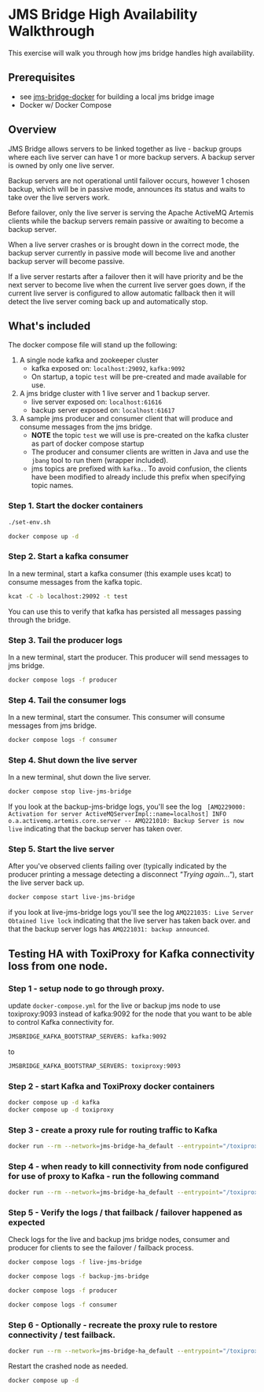 # JMS Bridge High Availability Walkthrough

This exercise will walk you through how jms bridge handles high availability.

## Prerequisites

- see [jms-bridge-docker](../jms-bridge-docker/README.md) for building a local jms bridge image
- Docker w/ Docker Compose

## Overview

JMS Bridge allows servers to be linked together as live - backup groups where each live server can have 1 or more
backup servers. A backup server is owned by only one live server.

Backup servers are not operational until failover occurs, however 1 chosen backup, which will be in passive mode,
announces its status and waits to take over the live servers work.

Before failover, only the live server is serving the Apache ActiveMQ Artemis clients while the backup servers remain
passive or awaiting to become a backup server.

When a live server crashes or is brought down in the correct mode, the backup server currently in passive mode will
become live and another backup server will become passive.

If a live server restarts after a failover then it will have priority and be the next server to become live when the
current live server goes down, if the current live server is configured to allow automatic fallback then it will detect
the live server coming back up and automatically stop.

## What's included

The docker compose file will stand up the following:

1. A single node kafka and zookeeper cluster
    - kafka exposed on: `localhost:29092`, `kafka:9092`
    - On startup, a topic `test` will be pre-created and made available for use.
2. A jms bridge cluster with 1 live server and 1 backup server.
    - live server exposed on: `localhost:61616`
    - backup server exposed on: `localhost:61617`
3. A sample jms producer and consumer client that will produce and consume messages from the jms bridge.
    - **NOTE** the topic `test` we will use is pre-created on the kafka cluster as part of docker compose startup
    - The producer and consumer clients are written in Java and use the `jbang` tool to run them (wrapper included).
    - jms topics are prefixed with `kafka.`. To avoid confusion, the clients have been modified to already include this
      prefix when specifying topic names.

### Step 1. Start the docker containers

```bash
./set-env.sh

docker compose up -d
```

### Step 2. Start a kafka consumer

In a new terminal, start a kafka consumer (this example uses kcat) to consume
messages from the kafka topic.

```bash
kcat -C -b localhost:29092 -t test
```

You can use this to verify that kafka has persisted all messages passing through the bridge.

### Step 3. Tail the producer logs

In a new terminal, start the producer. This producer will send messages to jms bridge.

```bash
docker compose logs -f producer
```

### Step 4. Tail the consumer logs

In a new terminal, start the consumer. This consumer will consume messages from jms bridge.

```bash
docker compose logs -f consumer
```

### Step 4. Shut down the live server

In a new terminal, shut down the live server.

```bash
docker compose stop live-jms-bridge
```

If you look at the backup-jms-bridge logs, you'll see the
log ` [AMQ229000: Activation for server ActiveMQServerImpl::name=localhost] INFO  o.a.activemq.artemis.core.server -- AMQ221010: Backup Server is now live`
indicating that the backup server has taken over.

### Step 5. Start the live server

After you've observed clients failing over (typically indicated by the producer printing a message detecting a
disconnect _"Trying again..."_), start the live server back up.

```bash
docker compose start live-jms-bridge
```

if you look at live-jms-bridge logs you'll see the log `AMQ221035: Live Server Obtained live lock` indicating that the
live server has taken back over. and that the backup server logs has `AMQ221031: backup announced`.

## Testing HA with ToxiProxy for Kafka connectivity loss from one node.

### Step 1 - setup node to go through proxy.
update `docker-compose.yml` for the live or backup jms node to use toxiproxy:9093 instead of kafka:9092 for the node that you want to be able to control Kafka connectivity for.
```bash
JMSBRIDGE_KAFKA_BOOTSTRAP_SERVERS: kafka:9092
```
to
```bash
JMSBRIDGE_KAFKA_BOOTSTRAP_SERVERS: toxiproxy:9093
```

### Step 2 - start Kafka and ToxiProxy docker containers

```bash
docker compose up -d kafka
docker compose up -d toxiproxy
```

### Step 3 - create a proxy rule for routing traffic to Kafka

```bash
docker run --rm --network=jms-bridge-ha_default --entrypoint="/toxiproxy-cli" -it ghcr.io/shopify/toxiproxy -h toxiproxy:8474 create -l 0.0.0.0:9093 -u kafka:9093 kafka
```

### Step 4 - when ready to kill connectivity from node configured for use of proxy to Kafka - run the following command

```bash
docker run --rm --network=jms-bridge-ha_default --entrypoint="/toxiproxy-cli" -it ghcr.io/shopify/toxiproxy -h toxiproxy:8474 delete kafka 
```

### Step 5 - Verify the logs / that failback / failover happened as expected
Check logs for the live and backup jms bridge nodes, consumer and producer for clients to see the failover / failback process.
```bash
docker compose logs -f live-jms-bridge
```
```bash
docker compose logs -f backup-jms-bridge
```
```bash
docker compose logs -f producer
```
```bash
docker compose logs -f consumer
```

### Step 6 - Optionally - recreate the proxy rule to restore connectivity / test failback. 
```bash
docker run --rm --network=jms-bridge-ha_default --entrypoint="/toxiproxy-cli" -it ghcr.io/shopify/toxiproxy -h toxiproxy:8474 create -l 0.0.0.0:9093 -u kafka:9093 kafka
```
Restart the crashed node as needed.
```bash
docker compose up -d
```
